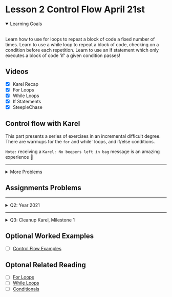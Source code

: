 # Lesson 2 Control Flow April 21st

<details open>
<summary>Learning Goals</summary>
<br />

Learn how to use for loops to repeat a block of code a fixed number of times. Learn to use a while loop to repeat a block of code, checking on a condition before each repetition. Learn to use an if statement which only executes a block of code 'if' a given condition passes!
</details>

 ## Videos

- [x] Karel Recap
- [x] For Loops
- [x] While Loops
- [x] If Statements
- [x] SteepleChase

## Control flow with Karel

This part presents a series of exercises in an incremental difficult degree. There are warmups for the `for` and while` loops, and if/else conditions.

`Note:` receiving a `Karel: No beepers left in bag` message is an amazing experience 🤯

<hr />
<details>
<summary>More Problems</summary>
<details open>
<summary>Description</summary>

After the warmup, a series of more complex problems is available.

</details>

<details>
<summary>Spring flowers!</summary>
<details open>
<summary>Description</summary>
Make the flowers to bloom!
</details>
<details>
<summary>Code</summary>

`SpringFlowers.py`
```python
from karel.stanfordkarel import *

"""
File: SpringFlowers.py
------------------------------
Karel starts in the bottom left corner of a world with 2 empty flower stems, facing East.
Karel should bloom both flowers with beepers and end in the bottom right corner of the world facing East.
"""

def main():
    """
    You should write your code to make Karel do its task in
    this function. Make sure to delete the 'pass' line before
    starting to write your own code. You should also delete this
    comment and replace it with a better, more descriptive one.
    """
    for i in range(2):
        make_one_flower()
    find_the_wall()

def make_one_flower():
    find_the_wall()
    turn_left()
    climb_the_stem()
    flower_bloom()
    find_the_wall()
    turn_left()

def climb_the_stem():
    while right_is_blocked():
        move()

def flower_bloom():
    put_beeper()
    move()
    put_beeper()
    turn_right()
    move()
    put_beeper()
    turn_right()
    move()
    put_beeper()

def find_the_wall():
    while front_is_clear():
        move()

def turn_right():
    for i in range(3):
        turn_left()

if __name__ == "__main__":
    run_karel_program('SpringFlowers1')
```

`SpringFlowers1.w`
```yaml
Dimension: (7, 7)
Wall: (5, 2); east
Wall: (2, 3); east
Wall: (2, 4); east
Wall: (5, 3); east
Wall: (2, 1); east
Wall: (2, 2); east
Wall: (6, 1); west
Karel: (1, 1); east
BeeperBag: INFINITY
```

`SpringFlowers2.w`
```yaml
Dimension: (7, 7)
Wall: (5, 2); east
Wall: (5, 1); east
Wall: (3, 2); east
Wall: (5, 4); east
Wall: (5, 3); east
Wall: (3, 1); east
Beeper: (3, 3); 0
Beeper: (4, 3); 0
Beeper: (4, 4); 0
Beeper: (3, 4); 0
Beeper: (5, 5); 0
Beeper: (6, 5); 0
Beeper: (6, 6); 0
Beeper: (5, 6); 0
Karel: (1, 1); east
BeeperBag: INFINITY
```
</details>
</details>

<hr />
<details>
<summary>Three slots (for loops, fencepost) Fix 💣</summary>
<details open>
<summary>Description</summary>
Place beepers in multiple slots.
<br />
<br />
For an extra challenge, this code should use with a while loop instead so that it works for worlds with any number of columns / slots!
<br />
<img width="600px" src="" />
<br />

</details>
<details>
<summary>Code</summary>

`SlotsKarel.py`
```python
from karel.stanfordkarel import *

"""
File: SlotsKarel.py
-----------------------
Place 10 beepers in all spots on the bottom row of any sized world.
"""

def main():
    """
    You should write your code to make Karel do its task in
    this function. Make sure to delete the 'pass' line before
    starting to write your own code. You should also delete this
    comment and replace it with a better, more descriptive one.
    """

    for i in range(3):
        put_one_beeper()
        move()
    find_the_wall()

def put_one_beeper():
    turn_right()
    find_the_wall()
    turn_around()
    put_beeper()
    climb_the_stem()
    turn_right()

def climb_the_stem():
    if front_is_clear():
        if right_is_blocked():
            move()

def find_the_wall():
    while front_is_clear():
        move()

def turn_around():
    for i in range(2):
        turn_left()

def turn_right():
    for i in range(3):
        turn_left()

if __name__ == "__main__":
    run_karel_program('Slots.w')
```

`Slots.w`
```yaml
Dimension: (3, 2)
Wall: (1, 1); east
Wall: (3, 1); west
Karel: (1, 2); east
BeeperBag: INFINITY
```

</details>
</details>

<hr />
<details>
<summary>Five corridors (for loops, while loops, fencepost, if/else)</summary>
<details open>
<summary>Description</summary>
Put beepers at the end of corridors that do not already have.
<br />
<img width="600px" src="" />
<br />

</details>
<details>
<summary>Code</summary>

`FiveCorridorsKarel.py`
```python
from karel.stanfordkarel import *

"""
File: FiveCorridorsKarel.py
-----------------------
Karel traverse 5 variable length corridors and place beepers at the ends of them if there aren't already beepers there.
"""

def main():
    """
    You should write your code to make Karel do its task in
    this function. Make sure to delete the 'pass' line before
    starting to write your own code. You should also delete this
    comment and replace it with a better, more descriptive one.
    """
    do_it_all()

def do_it_all():
    for i in range(5):
        forth_and_back()

def forth_and_back():
    find_the_wall()
    check_beeper()
    turn_around()
    find_the_wall()
    turn_right()
    if front_is_clear():
        move()
    turn_right()

def check_beeper():
    if no_beepers_present():
        if facing_east():
            put_beeper()

def find_the_wall():
    while front_is_clear():
        move()

def turn_around():
    for i in range(2):
        turn_left()

def turn_right():
    for i in range(3):
        turn_left()


if __name__ == "__main__":
    run_karel_program()
```

`Corridors.w`
```yaml
Dimension: (7, 5)
Wall: (2, 1); north
Wall: (6, 3); north
Wall: (6, 4); north
Wall: (5, 5); south
Wall: (5, 1); north
Wall: (6, 3); east
Wall: (3, 4); north
Wall: (6, 3); south
Wall: (2, 3); north
Wall: (5, 3); south
Wall: (4, 1); east
Wall: (3, 4); south
Wall: (7, 4); north
Wall: (7, 3); north
Wall: (2, 2); north
Wall: (2, 5); south
Wall: (4, 2); north
Wall: (4, 4); south
Wall: (6, 1); north
Wall: (3, 2); south
Wall: (5, 4); south
Wall: (4, 4); east
Wall: (3, 2); north
Wall: (4, 5); south
Wall: (4, 2); south
Wall: (7, 3); south
Wall: (7, 1); north
Beeper: (7, 2); 1
Beeper: (4, 4); 1
Karel: (1, 1); east
BeeperBag: INFINITY
```

</details>
</details>

<hr />
<details>
<summary></summary>
<details open>
<summary>Description</summary>

<br />
<img width="600px" src="" />
<br />

</details>
<details>
<summary>Code</summary>

``
```python

```

``
```yaml

```

</details>
</details>


</details>

## Assignments Problems

<hr />
<details>
<summary>Q2: Year 2021</summary>
<details open>
<summary>Description</summary>
Congratulations on beginning your coding journey! Karel welcomes you to Code in Place 2021. Your next task is to help Karel celebrate the occasion by placing 20 beepers, moving Karel one step, placing 21 beepers, and moving Karel one more step. The world should ultimately look like this:

<br />
<img width="600px" src="https://static.us.edusercontent.com/files/1I5dc3wVCM4UfOyajbk9cexw" />
<br />

Happy coding!
</details>
<details>
<summary>Code</summary>

`2021.py`
```python
from karel.stanfordkarel import *

"""
File: 2021.py
--------------------
When you finish writing this file, Karel should be able to place 20 beepers,
then 21 beepers, and end facing East to the right of the 21 beepers.
"""

def main():
    """
    You should write your code to make Karel do its task in
    this function. Make sure to delete the 'pass' line before
    starting to write your own code. You should also delete this
    comment and replace it with a better, more descriptive one.
    """

    for i in range(20):
        put_beeper()

    move()

    for i in range(21):
        put_beeper()

    move()

if __name__ == '__main__':
    run_karel_program('3x3.w')
```

`3x3.w`
```yaml
Dimension: (3, 3)
Karel: (1, 1); east
BeeperBag: INFINITY
```
</details>
</details>

<hr />

<details>
<summary>Q3: Cleanup Karel, Milestone 1</summary>

<details open>
<summary>Description</summary>
Your next task is to execute a "safe pickup" -- Karel can pick up beepers, but not if none are present! Write a program which will check if a beeper is present at the position Karel is currently on and pick up a beeper if one is present (if there are no beepers present, Karel shouldn't do anything).

Two worlds are provided for your to test your code on -- on the world where Karel starts on a beeper, your code should get Karel to pick the beeper up. On the world where Karel stREADMEarts on a blank spot, your code shouldn't do anything.

We've provided you two 1x1 worlds (one with a beeper, one without) on which to test your code. You can toggle from the beeper-present world to the no-beeper world by changing the very last line in the file from run_karel_program('SafePickup1.w') to run_karel_program('SafePickup2.w') (and vice versa).
</details>
<details>
<summary>Code</summary>

`SafePickup1.py`
```python
from karel.stanfordkarel import *

"""
File: SafePickup.py
--------------------
When you finish writing this file, Karel should be able to
pick up a beeper from the current position if one is present
(but do nothing if no beepers are present).
"""

def main():
    """
    You should write your code to make Karel do its task in
    this function. Make sure to delete the 'pass' line before
    starting to write your own code. You should also delete this
    comment and replace it with a better, more descriptive one.
    """
    while beepers_present():
        pick_beeper()

if __name__ == '__main__':
    run_karel_program('SafePickup1.w')
```

`SafePickup1.w`
```yaml
Dimension: (1, 1)
BeeperBag: INFINITY
Beeper: (1,1); 1
Karel: (1, 1); East
Speed: 0.75
```

`SafePickup2.w`
```yaml
Dimension: (1, 1)
BeeperBag: INFINITY
Karel: (1, 1); East
Speed: 0.75
```
</details>
</details>

## Optional Worked Examples

- [ ] [Control Flow Examples](https://edstem.org/us/courses/10000/lessons/12449/slides/60969)


 ## Optonal Related Reading

- [ ] [For Loops](https://compedu.stanford.edu/karel-reader/docs/python/en/chapter5.html)
- [ ] [While Loops](https://compedu.stanford.edu/karel-reader/docs/python/en/chapter6.html)
- [ ] [Conditionals](https://compedu.stanford.edu/karel-reader/docs/python/en/chapter7.html)
